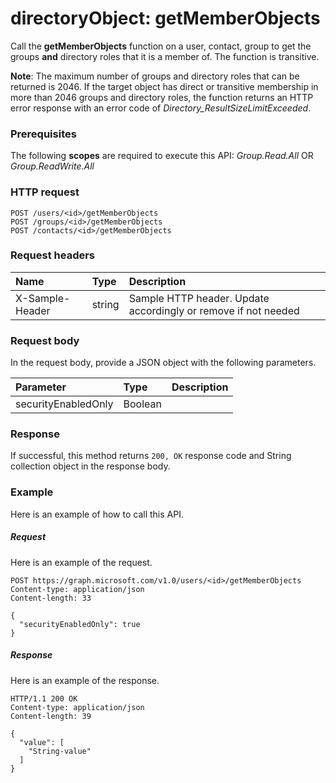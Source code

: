 # directoryObject: getMemberObjects
Call the **getMemberObjects** function on a user, contact, group to get the groups **and** directory roles that it is a member of. The function is transitive. 

**Note**: The maximum number of groups and directory roles that can be returned is 2046. If the target object has direct or transitive membership in more than 2046 groups and directory roles, the function returns an HTTP error response with an error code of _Directory_ResultSizeLimitExceeded_.

### Prerequisites
The following **scopes** are required to execute this API: _Group.Read.All_ OR _Group.ReadWrite.All_
### HTTP request
<!-- { "blockType": "ignored" } -->
```http
POST /users/<id>/getMemberObjects
POST /groups/<id>/getMemberObjects
POST /contacts/<id>/getMemberObjects

```
### Request headers
| Name       | Type | Description|
|:---------------|:--------|:----------|
| X-Sample-Header  | string  | Sample HTTP header. Update accordingly or remove if not needed|

### Request body
In the request body, provide a JSON object with the following parameters.

| Parameter	   | Type	|Description|
|:---------------|:--------|:----------|
|securityEnabledOnly|Boolean||

### Response
If successful, this method returns `200, OK` response code and String collection object in the response body.

### Example
Here is an example of how to call this API.
##### Request
Here is an example of the request.
<!-- {
  "blockType": "request",
  "name": "directoryobject_getmemberobjects"
}-->
```http
POST https://graph.microsoft.com/v1.0/users/<id>/getMemberObjects
Content-type: application/json
Content-length: 33

{
  "securityEnabledOnly": true
}
```

##### Response
Here is an example of the response.
<!-- {
  "blockType": "response",
  "truncated": false,
  "@odata.type": "string",
  "isCollection": true
} -->
```http
HTTP/1.1 200 OK
Content-type: application/json
Content-length: 39

{
  "value": [
    "String-value"
  ]
}
```

<!-- uuid: 8fcb5dbc-d5aa-4681-8e31-b001d5168d79
2015-10-25 14:57:30 UTC -->
<!-- {
  "type": "#page.annotation",
  "description": "directoryObject: getMemberObjects",
  "keywords": "",
  "section": "documentation",
  "tocPath": ""
}-->
